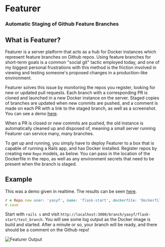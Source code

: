 # Featurer
### Automatic Staging of Github Feature Branches

## What is Featurer?

Featurer is a server platform that acts as a hub for Docker instances which represent feature branches on Github repos. Using feature branches for short-term goals is a common "social git" tactic employed today, and one of my biggest personal frustrations with this method is the friction involved in viewing and testing someone's proposed changes in a production-like environment.

Featurer solves this issue by monitoring the repos you register, looking for new or updated pull requests. Each branch with a corresponding PR is cloned and launched in a new Docker instance on the server. Staged copies of branches are updated when new commits are pushed, and a comment is made on each PR with a link to the staged branch, as well as a screenshot. You can see a demo [here](https://github.com/yasyf/flask-start/pull/1).

When a PR is closed or new commits are pushed, the old instance is automatically cleaned up and disposed of, meaning a small server running Featurer can service many, many branches.

To get up and running, you simply have to deploy Featurer to a box that is capable of running a Rails app, and has Docker installed. Register repos by creating new `Repo` models, as below. You can pass in the location of the Dockerfile in the repo, as well as any environment secrets that need to be present when the branch is staged.

## Example

This was a demo given in realtime. The results can be seen [here](https://github.com/yasyf/flask-start/pull/1).

```ruby
r = Repo.new user: 'yasyf', name: 'flask-start', dockerfile: 'Dockerfile', secrets: {DEV: true, SK: '123abc'}
r.save
```

Start with `rails s` and visit `http://localhost:3000/branch/yasyf/flask-start/test_branch`. You will see some log output as the Docker image is build and started. After a minute or so, your branch will be ready, and there should be a comment on the Github repo!

![Featurer Output](https://s3.amazonaws.com/f.cl.ly/items/2u3g0Y192F3w2q0c3m1b/Screen%20Shot%202015-02-22%20at%208.24.46%20AM.png)
